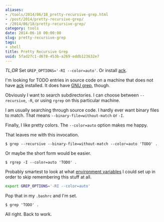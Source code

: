 ```yaml
---
aliases:
- /tools/2014/06/18_pretty-recursive-grep.html
- /post/2014/pretty-recursive-grep/
- /2014/06/18/pretty-recursive-grep/
category: tools
date: 2014-06-18 00:00:00
slug: pretty-recursive-grep
tags:
- shell
title: Pretty Recursive Grep
uuid: 5fad27c1-d678-453b-a269-eddb123632e7
---
```


[ack]: http://beyondgrep.com
*TL;DR* Set `GREP_OPTIONS='-RI --color=auto'`. Or install [ack][].
<!--more-->

[GNU grep]: http://www.gnu.org/software/grep/

I'm looking for TODO entries in source code on a machine that does not have
[ack][] installed. It does have [GNU grep][], though.

Obviously I want to search subdirectories. I can choose between
`--recursive`, `-R`, or using `rgrep` on this particular machine.

I am usually searching through source code. I hardly ever want
binary files to match. That means `--binary-file=without-match` 
or `-I`.

Finally, I like pretty colors. The `--color=auto` option makes me
happy.

That leaves me with this invocation.

    $ grep --recursive --binary-file=without-match --color=auto 'TODO' .

Or maybe the short form would be easier.

    $ rgrep -I --color=auto 'TODO' .

[environment variables]: http://www.gnu.org/software/grep/manual/html_node/Environment-Variables.html

Probably smartest to look at what [environment variables][] I could set
up in order to skip remembering this stuff at all.

``` bash
export GREP_OPTIONS='-RI --color=auto'
```

Pop that in my `.bashrc` and I'm set.


    $ grep 'TODO' .

All right. Back to work.